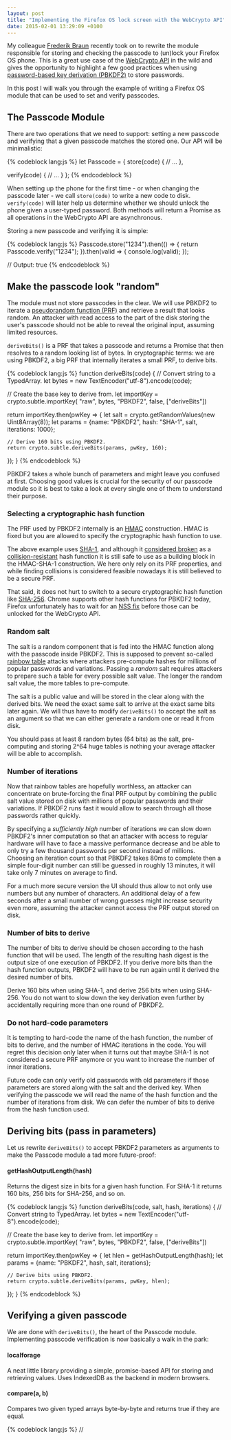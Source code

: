 ```yaml
---
layout: post
title: "Implementing the Firefox OS lock screen with the WebCrypto API"
date: 2015-02-01 13:29:09 +0100
---
```


My colleague [Frederik Braun](https://twitter.com/freddyb) recently took on to
rewrite the module responsible for storing and checking the passcode to
(un)lock your Firefox OS phone. This is a great use case of the
[WebCrypto API](https://dvcs.w3.org/hg/webcrypto-api/raw-file/tip/spec/Overview.html)
in the wild and gives the opportunity to highlight a few good practices when using
[password-based key derivation (PBKDF2)](https://en.wikipedia.org/wiki/PBKDF2)
to store passwords.

In this post I will walk you through the example of writing a Firefox OS module
that can be used to set and verify passcodes.

## The Passcode Module

There are two operations that we need to support: setting a new passcode and
verifying that a given passcode matches the stored one. Our API will be
minimalistic:

{% codeblock lang:js %}
let Passcode = {
  store(code) {
    // ...
  },

  verify(code) {
    // ...
  }
};
{% endcodeblock %}

When setting up the phone for the first time - or when changing the passcode
later - we call `store(code)` to write a new code to disk. `verify(code)` will
later help us determine whether we should unlock the phone given a user-typed
password. Both methods will return a Promise as all operations in the WebCrypto
API are asynchronous.

Storing a new passcode and verifying it is simple:

{% codeblock lang:js %}
Passcode.store("1234").then(() => {
  return Passcode.verify("1234");
}).then(valid => {
  console.log(valid);
});

// Output: true
{% endcodeblock %}

## Make the passcode look "random"

The module must not store passcodes in the clear. We will use PBKDF2 to iterate a
[pseudorandom function (PRF)](https://en.wikipedia.org/wiki/Pseudorandom_function_family)
and retrieve a result that looks random. An attacker with read access to the
part of the disk storing the user's passcode should not be able to reveal the
original input, assuming limited resources.

`deriveBits()` is a PRF that takes a passcode and returns a Promise that then
resolves to a random looking list of bytes. In cryptographic terms: we are
using PBKDF2, a big PRF that internally iterates a small PRF, to derive bits.

{% codeblock lang:js %}
function deriveBits(code) {
  // Convert string to a TypedArray.
  let bytes = new TextEncoder("utf-8").encode(code);

  // Create the base key to derive from.
  let importKey = crypto.subtle.importKey(
    "raw", bytes, "PBKDF2", false, ["deriveBits"])

  return importKey.then(pwKey => {
    let salt = crypto.getRandomValues(new Uint8Array(8));
    let params = {name: "PBKDF2", hash: "SHA-1", salt, iterations: 1000};

    // Derive 160 bits using PBKDF2.
    return crypto.subtle.deriveBits(params, pwKey, 160);
  });
}
{% endcodeblock %}

PBKDF2 takes a whole bunch of parameters and might leave you confused at first.
Choosing good values is crucial for the security of our passcode module so it
is best to take a look at every single one of them to understand their purpose.

### Selecting a cryptographic hash function

The PRF used by PBKDF2 internally is an [HMAC](https://en.wikipedia.org/wiki/HMAC)
construction. HMAC is fixed but you are allowed to specify the cryptographic
hash function to use.

The above example uses [SHA-1](https://en.wikipedia.org/wiki/SHA-1), and
although it [considered broken](http://valerieaurora.org/hash.html) as a
[collision-resistant](https://en.wikipedia.org/wiki/Collision_resistance) hash
function it is still safe to use as a building block in the HMAC-SHA-1
construction. We here only rely on its PRF properties, and while finding
collisions is considered feasible nowadays it is still believed to be a secure
PRF.

That said, it does not hurt to switch to a secure cryptographic hash function
like [SHA-256](https://en.wikipedia.org/wiki/SHA-2). Chrome supports other hash
functions for PBKDF2 today, Firefox unfortunately has to wait for an
[NSS fix](https://bugzil.la/554827) before those can be unlocked for the
WebCrypto API.

### Random salt

The salt is a random component that is fed into the HMAC function along with
the passcode inside PBKDF2. This is supposed to prevent so-called
[rainbow table](https://en.wikipedia.org/wiki/Rainbow_table) attacks where
attackers pre-compute hashes for millions of popular passwords and variations.
Passing a *random* salt requires attackers to prepare such a table for every
possible salt value. The longer the random salt value, the more tables to
pre-compute.

The salt is a public value and will be stored in the clear along with the
derived bits. We need the exact same salt to arrive at the exact same bits
later again. We will thus have to modify `deriveBits()` to accept the salt as
an argument so that we can either generate a random one or read it from disk.

You should pass at least 8 random bytes (64 bits) as the salt, pre-computing
and storing 2^64 huge tables is nothing your average attacker will be able to
accomplish.

### Number of iterations

Now that rainbow tables are hopefully worthless, an attacker can concentrate
on brute-forcing the final PRF output by combining the public salt value stored
on disk with millions of popular passwords and their variations. If PBKDF2 runs
fast it would allow to search through all those passwords rather quickly.

By specifying a *sufficiently high* number of iterations we can slow down
PBKDF2's inner computation so that an attacker with access to regular hardware
will have to face a massive performance decrease and be able to only try a few
thousand passwords per second instead of millions. Choosing an iteration count
so that PBKDF2 takes 80ms to complete then a simple four-digit number can still
be guessed in roughly 13 minutes, it will take only 7 minutes on average to
find.

For a much more secure version the UI should thus allow to not only use
numbers but any number of characters. An additional delay of a few seconds
after a small number of wrong guesses might increase security even more,
assuming the attacker cannot access the PRF output stored on disk.

### Number of bits to derive

The number of bits to derive should be chosen according to the hash function
that will be used. The length of the resulting hash digest is the output size
of one execution of PBKDF2. If you derive more bits than the hash function
outputs, PBKDF2 will have to be run again until it derived the desired number
of bits.

Derive 160 bits when using SHA-1, and derive 256 bits when using SHA-256. You
do not want to slow down the key derivation even further by accidentally
requiring more than one round of PBKDF2.

### Do not hard-code parameters

It is tempting to hard-code the name of the hash function, the number of bits
to derive, and the number of HMAC iterations in the code. You will regret this
decision only later when it turns out that maybe SHA-1 is not considered a
secure PRF anymore or you want to increase the number of inner iterations.

Future code can only verify old passwords with old parameters if those
parameters are stored along with the salt and the derived key. When verifying
the passcode we will read the name of the hash function and the number of
iterations from disk. We can defer the number of bits to derive from the hash
function used.

## Deriving bits (pass in parameters)

Let us rewrite `deriveBits()` to accept PBKDF2 parameters as arguments to make
the Passcode module a tad more future-proof:

#### getHashOutputLength(hash)

Returns the digest size in bits for a given hash function. For SHA-1 it returns
160 bits, 256 bits for SHA-256, and so on.

{% codeblock lang:js %}
function deriveBits(code, salt, hash, iterations) {
  // Convert string to TypedArray.
  let bytes = new TextEncoder("utf-8").encode(code);

  // Create the base key to derive from.
  let importKey = crypto.subtle.importKey(
    "raw", bytes, "PBKDF2", false, ["deriveBits"])

  return importKey.then(pwKey => {
    let hlen = getHashOutputLength(hash);
    let params = {name: "PBKDF2", hash, salt, iterations};

    // Derive bits using PBKDF2.
    return crypto.subtle.deriveBits(params, pwKey, hlen);
  });
}
{% endcodeblock %}

## Verifying a given passcode

We are done with `deriveBits()`, the heart of the Passcode module. Implementing
passcode verification is now basically a walk in the park:

#### localforage

A neat little library providing a simple, promise-based API for storing and
retrieving values. Uses IndexedDB as the backend in modern browsers.

#### compare(a, b)

Compares two given typed arrays byte-by-byte and returns true if they are equal.

{% codeblock lang:js %}
// <script src="localforage.min.js"/>

PasscodeHelper.verify = function (code) {
  let loadValues = Promise.all([
    localforage.getItem("digest"),
    localforage.getItem("salt"),
    localforage.getItem("hash"),
    localforage.getItem("iterations")
  ]);

  return loadValues.then(([digest, salt, hash, iterations]) => {
    return deriveBits(code, salt, hash, iterations).then(bits => {
      return compare(bits, digest);
    });
  });
};
{% endcodeblock %}

asdf asdf asdf

### Does compare() have to be a constant-time operation?

No, `compare()` does not have to be constant-time. Even if the attacker learns
the first byte of the final digest stored on disk she cannot easily produce
inputs to guess the second byte - the opposite would imply knowing the
pre-images of all those two-byte values. She cannot do better than submitting
simple guesses that become harder the more bytes are known. For a successful
attack all bytes have to be recovered, which in turns means a valid pre-image
for the full final digest needs to be found.

If it makes you feel any better, you can of course implement `compare()` as a
constant-time operation. This might be tricky though given that all modern
JavaScript engines optimize code heavily.

## Storing a new passcode

asdf asdf

{% codeblock lang:js %}
const HASH = "SHA-1";
const ITERATIONS = 1000;

PasscodeHelper.store = function (code) {
  let salt = crypto.getRandomValues(new Uint8Array(8));

  return deriveBits(code, salt, HASH, ITERATIONS).then(bits => {
    return Promise.all([
      localforage.setItem("digest", bits),
      localforage.setItem("salt", salt),
      localforage.setItem("hash", HASH),
      localforage.setItem("iterations", ITERATIONS)
    ]);
  });
};
{% endcodeblock %}

## Conclusion

take upgrade into account
security -> 80ms x 10,000 = 13,3h (max) / 6.65h (avg)
faster with a faster device, or even ASICs or FPGAs
would require to know the final hash value, read from the device
with mis-calculated num of iterations, maybe even less time to find key
